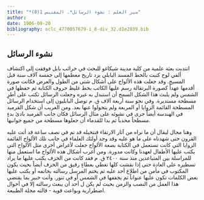 ```yaml
---
title: "*سير العلم : نشوء الرسائل*. المقتبس 1(8)"
author: 
date: 1906-09-20
bibliography: oclc_4770057679-i_8-div_32.d1e2839.bib
---
```




##  نشوء الرسائل 


 انتدبت بعثة علمية من كلية مدينة شيكاغو للبحث في خرائب بابل فوفقت إلى اكتشاف ألفي لوح كتبت بالخط المسند البابلي يرد تاريخ معظمها إلى  خمسة آلاف  سنة قبل المسيح. وقد جعلت هذه الألواح على أشكال شتى من الطول والعرض فكانت صورة أقدمها عهداً كصورة البرتقالة رسم عليها الكاتب بخط غليظ حروف الكتابة ثم حفظها في الشمس ولم يلبث هذا الشكل السمج أن استبدل به غيره وجعلت الرسائل تكتب على أطرٍ مسطحة مستديرة. وفي نحو سنة  أربعة آلاف  ق. م توصل البابليون إلى استخدام الرسائل المسطحة   القائمة الزوايا أو المربعة ولم يتحولوا عنها بعد. ومن الغريب أن شكل القرميد في الهندسة أيضاً جرى في نشوئه على مثال الرسائل فكان جانب القرميد بادئ بدءٍ مسطحاً محدباً ثم بدا للقدماء أن جعلوها مسطحة من جميع جوانبها. 

 وهنا مجال ليقال أن ما نراه من آثار الارتقاء فنتخيله قد تم في نصف ساعة قد أتت عليه القرون حتى شهدناه على ما هو عليه وقد وجد أولئك العلماء في جانب تلك الألواح القائمة الزوايا التي كانت تستعمل في الكتابة بضعة الألواح جعلت لأغراض أخرى مثل الألواح التي يكتب عليها الأطفال لعهدنا وكانت مدورة. ومن أغرب أشكال هذه الألواح ما استعمل منها للمراسلة بين المتباعدين منذ سنة  ٢٤٠٠  ق. م فقد كانت من الخزف يكتب عليها ما يراد تسطيره على العادة حتى إذا نقشت كلها تغطي بغطاءٍ رقيق من الخزف أيضاً بحيث يكون المكتوب في مأمن من اطلاع  أحد  عليه ثم يختم المرسل رسالته بخاتمه أو يكتب عليها بعض الكلمات تكون عليها عنواناً ثم يجففها في الشمس أو في تنور. وأنت خبير بما يقتضي هذا العمل من النصب والزمن بحيث لم يكن ل  أحد  أن يبعث رسالته إلا في أحوال اضطرارية وبواعث قوية - قالته مجلة الطبيعة. 
